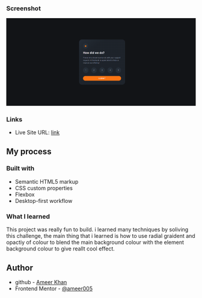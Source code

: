 ### Screenshot

![](images/screenshot.png)

### Links

- Live Site URL: [link](https://ameer005.github.io/interactive-rating-component-frontendmentor/) 

## My process

### Built with

- Semantic HTML5 markup
- CSS custom properties
- Flexbox
- Desktop-first workflow

### What I learned

This project was really fun to build. i learned many techniques by soliving this challenge, the main thing that i learned is how to use radial graident and opactiy of colour to blend the main background colour with the element background colour to give reallt cool effect.

## Author

- github - [Ameer Khan](https://github.com/ameer005)
- Frontend Mentor - [@ameer005](https://www.frontendmentor.io/profile/ameer005)
